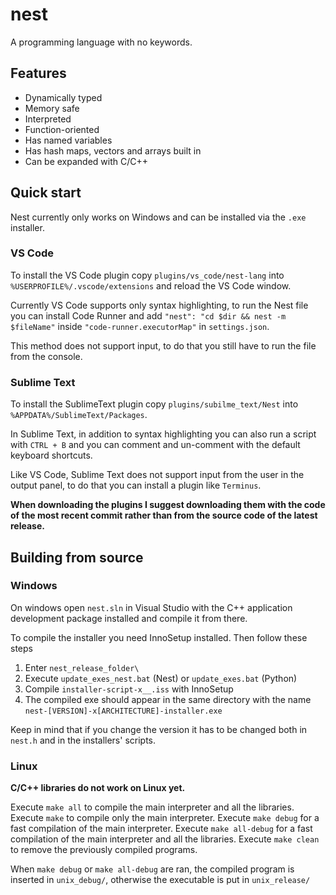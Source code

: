 # nest
A programming language with no keywords.

## Features
- Dynamically typed
- Memory safe
- Interpreted
- Function-oriented
- Has named variables
- Has hash maps, vectors and arrays built in
- Can be expanded with C/C++

## Quick start

Nest currently only works on Windows and can be installed via the `.exe`
installer.

### VS Code

To install the VS Code plugin copy `plugins/vs_code/nest-lang` into
`%USERPROFILE%/.vscode/extensions` and reload the VS Code window.

Currently VS Code supports only syntax highlighting, to run the Nest file you
can install Code Runner and add `"nest": "cd $dir && nest -m $fileName"` inside
`"code-runner.executorMap"` in `settings.json`.

This method does not support input, to do that you still have to run the file
from the console.

### Sublime Text

To install the SublimeText plugin copy `plugins/subilme_text/Nest` into
`%APPDATA%/SublimeText/Packages`.

In Sublime Text, in addition to syntax highlighting you can also run a script
with `CTRL + B` and you can comment and un-comment with the default keyboard
shortcuts.

Like VS Code, Sublime Text does not support input from the user in the output
panel, to do that you can install a plugin like `Terminus`.

**When downloading the plugins I suggest downloading them with the code of the
most recent commit rather than from the source code of the latest release.**

## Building from source

### Windows

On windows open `nest.sln` in Visual Studio with the C++ application development
package installed and compile it from there.

To compile the installer you need InnoSetup installed. Then follow these steps
1. Enter `nest_release_folder\`
2. Execute `update_exes_nest.bat` (Nest) or `update_exes.bat` (Python)
3. Compile `installer-script-x__.iss` with InnoSetup
4. The compiled exe should appear in the same directory with the name
   `nest-[VERSION]-x[ARCHITECTURE]-installer.exe`

Keep in mind that if you change the version it has to be changed both in
`nest.h` and in the installers' scripts.

### Linux

**C/C++ libraries do not work on Linux yet.**

Execute `make all` to compile the main interpreter and all the libraries.  
Execute `make` to compile only the main interpreter.
Execute `make debug` for a fast compilation of the main interpreter.
Execute `make all-debug` for a fast compilation of the main interpreter and all
the libraries.
Execute `make clean` to remove the previously compiled programs.

When `make debug` or `make all-debug` are ran, the compiled program is inserted
in `unix_debug/`, otherwise the executable is put in `unix_release/`
